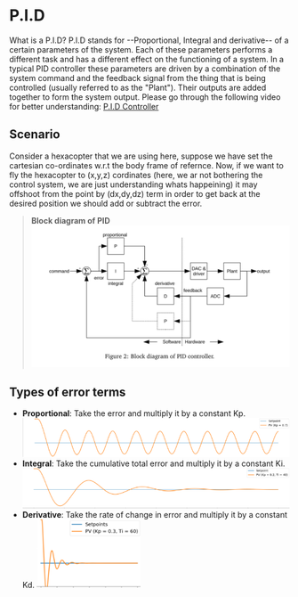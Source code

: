 # P.I.D
What is a P.I.D?
P.I.D stands for --Proportional, Integral and derivative-- of a certain parameters of the system. Each of these parameters performs a different task and has a different effect on the functioning of a system.
In a typical PID controller these parameters are driven by a combination of the system command and the feedback signal from the thing that is being controlled (usually referred to as the "Plant"). Their outputs are added together to form the system output.
Please go through the following video for better understanding:
[P.I.D Controller](https://youtu.be/UR0hOmjaHp0 "Video")

## Scenario
Consider a hexacopter that we are using here, suppose we have set the cartesian co-ordinates w.r.t the body frame of refernce.
Now, if we want to fly the hexacopter to (x,y,z) cordinates (here, we ar not bothering the control system, we are just understanding whats happeining) it may offshoot from the point by (dx,dy,dz) term in order to get back at the desired position we should add or subtract the error.
> **Block diagram of PID**
![PID](Images/PID_block.png "PID image")
## Types of error terms
* **Proportional**: Take the error and multiply it by a constant Kp.
![Proportional](Images/Proportional.png)
* **Integral**: Take the cumulative total error and multiply it by a constant Ki.
![Integral](Images/Integral.png)
* **Derivative**: Take the rate of change in error and multiply it by a constant Kd.
![Derivative](Images/Derivative.png)

